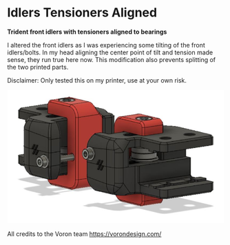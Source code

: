# Idlers Tensioners Aligned

**Trident front idlers with tensioners aligned to bearings**

I altered the front idlers as I was experiencing some tilting of the front idlers/bolts. In my head aligning the center point of tilt and tension made sense, they run true here now. This modification also prevents splitting of the two printed parts.

Disclaimer: Only tested this on my printer, use at your own risk.

![](./images/Idlers_Tensioners_Aligned.jpg)

All credits to the Voron team 
https://vorondesign.com/
